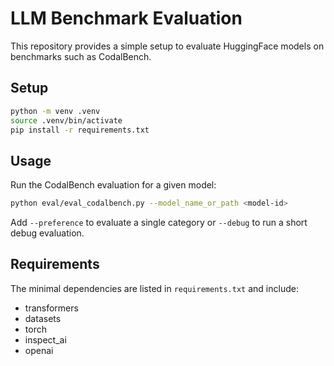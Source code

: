 # LLM Benchmark Evaluation

This repository provides a simple setup to evaluate HuggingFace models on benchmarks such as CodalBench.

## Setup

```bash
python -m venv .venv
source .venv/bin/activate
pip install -r requirements.txt
```

## Usage

Run the CodalBench evaluation for a given model:

```bash
python eval/eval_codalbench.py --model_name_or_path <model-id>
```

Add `--preference` to evaluate a single category or `--debug` to run a short debug evaluation.

## Requirements

The minimal dependencies are listed in `requirements.txt` and include:

- transformers
- datasets
- torch
- inspect_ai
- openai
